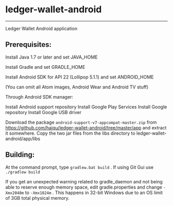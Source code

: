 # ledger-wallet-android
-----------------------

Ledger Wallet Android application


## Prerequisites:

Install Java 1.7 or later and set JAVA_HOME

Install Gradle and set GRADLE_HOME

Install Android SDK for API 22 (Lollipop 5.1.1) and set ANDROID_HOME

(You can omit all Atom images, Android Wear and Android TV stuff)


Through Android SDK manager:

Install Android support repository
Install Google Play Services
Install Google repository
Install Google USB driver


Download the package `android-support-v7-appcompat-master.zip` from https://github.com/haiqu/ledger-wallet-android/tree/master/app and extract it somewhere. Copy the two jar files from the libs directory to ledger-wallet-android/app/libs



## Building:

At the command prompt, type `gradlew.bat build` . If using Git Gui use `./gradlew build`

If you get an unexpected warning related to gradle_daemon and not being able to reserve enough memory space, edit gradle.properties and change `-Xmx2048m` to `-Xmx1024m` . This happens in 32-bit Windows due to an OS limit of 3GB total physical memory.

